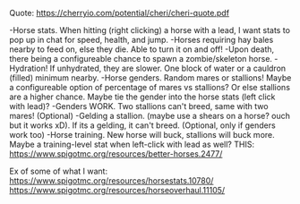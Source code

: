 Quote: https://cherryio.com/potential/cheri/cheri-quote.pdf


-Horse stats. When hitting (right clicking) a horse with a lead, I want stats to pop up in chat for speed, health, and jump.
-Horses requiring hay bales nearby to feed on, else they die. Able to turn it on and off!
-Upon death, there being a configureable chance to spawn a zombie/skeleton horse.
-Hydration! If unhydrated, they are slower. One block of water or a cauldron (filled) minimum nearby.
-Horse genders. Random mares or stallions! Maybe a configureable option of percentage of mares vs stallions? Or else stallions are a higher chance. Maybe tie the gender into the horse stats (left click with lead)?
-Genders WORK. Two stallions can't breed, same with two mares! (Optional)
-Gelding a stallion. (maybe use a shears on a horse? ouch but it works xD). If its a gelding, it can't breed. (Optional, only if genders work too)
-Horse training. New horse will buck, stallions will buck more. Maybe a training-level stat when left-click with lead as well?
THIS: https://www.spigotmc.org/resources/better-horses.2477/

Ex of some of what I want: 
https://www.spigotmc.org/resources/horsestats.10780/
https://www.spigotmc.org/resources/horseoverhaul.11105/